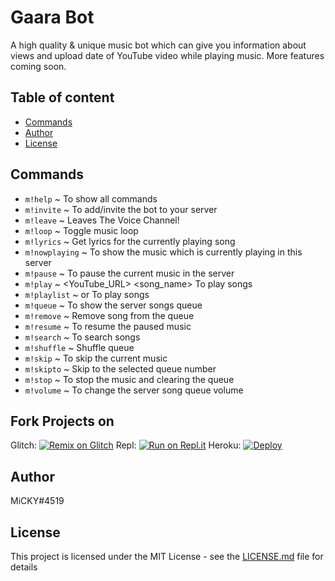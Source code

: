 # Gaara Bot

A high quality & unique music bot which can give you information about views and upload date of YouTube video while playing music. More features coming soon.

## Table of content

* [Commands](#commands)
* [Author](#author)
* [License](#license)

## Commands

- `m!help`  ~ To show all commands
- `m!invite`  ~ To add/invite the bot to your server
- `m!leave`  ~ Leaves The Voice Channel!
- `m!loop`  ~ Toggle music loop
- `m!lyrics`  ~ Get lyrics for the currently playing song
- `m!nowplaying`  ~ To show the music which is currently playing in this server
- `m!pause`  ~ To pause the current music in the server
- `m!play` ~ <YouTube_URL> <song_name> To play songs
- `m!playlist` ~ <YouTube Playlist URL> or <Playlist Name> To play songs
- `m!queue`  ~ To show the server songs queue
- `m!remove` ~ Remove song from the queue
- `m!resume`  ~ To resume the paused music
- `m!search` ~ To search songs
- `m!shuffle`  ~ Shuffle queue
- `m!skip` ~ To skip the current music
- `m!skipto` ~ Skip to the selected queue number
- `m!stop`  ~ To stop the music and clearing the queue
- `m!volume` ~ To change the server song queue volume

## Fork Projects on
Glitch: [![Remix on Glitch](https://cdn.glitch.com/2703baf2-b643-4da7-ab91-7ee2a2d00b5b%2Fremix-button.svg)](https://glitch.com/edit/#!/import/github/micky0singh/Gaara-Bot)
Repl: [![Run on Repl.it](https://repl.it/badge/github.com/micky0singh/Gaara-Bot)](https://repl.it/https://github.com/micky0singh/Gaara-Bot)
Heroku: [![Deploy](https://www.herokucdn.com/deploy/button.svg)](https://heroku.com/deploy?template=https://github.com/micky0singh/Gaara-Bot)

## Author

MiCKY#4519

## License

This project is licensed under the MIT License - see the [LICENSE.md](LICENSE) file for details
